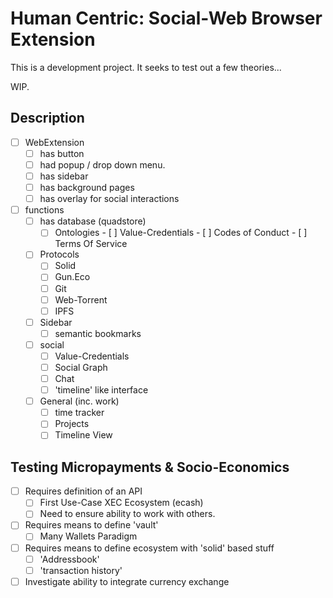 # Human Centric: Social-Web Browser Extension

This is a development project.  It seeks to test out a few theories...

WIP.

## Description
- [ ] WebExtension
    - [ ] has button
    - [ ] had popup / drop down menu.
    - [ ] has sidebar
    - [ ] has background pages
    - [ ] has overlay for social interactions
- [ ] functions
    - [ ] has database (quadstore)
        - [ ] Ontologies
              - [ ] Value-Credentials
              - [ ] Codes of Conduct
              - [ ] Terms Of Service
    - [ ] Protocols
        - [ ] Solid
        - [ ] Gun.Eco
        - [ ] Git
        - [ ] Web-Torrent
        - [ ] IPFS
    - [ ] Sidebar
        - [ ] semantic bookmarks
    - [ ] social
        - [ ] Value-Credentials
        - [ ] Social Graph
        - [ ] Chat
        - [ ] 'timeline' like interface
    - [ ] General (inc. work) 
        - [ ] time tracker
        - [ ] Projects
        - [ ] Timeline View

## Testing Micropayments & Socio-Economics
- [ ] Requires definition of an API
    - [ ] First Use-Case XEC Ecosystem (ecash)
    - [ ] Need to ensure ability to work with others.
- [ ] Requires means to define 'vault'
    - [ ] Many Wallets Paradigm
- [ ] Requires means to define ecosystem with 'solid' based stuff
    - [ ] 'Addressbook'
    - [ ] 'transaction history'
- [ ] Investigate ability to integrate currency exchange
